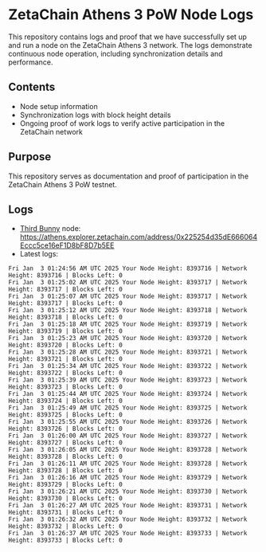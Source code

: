 # ZetaChain Athens 3 PoW Node Logs
This repository contains logs and proof that we have successfully set up and run a node on the ZetaChain Athens 3 network. The logs demonstrate continuous node operation, including synchronization details and performance.

## Contents
- Node setup information
- Synchronization logs with block height details
- Ongoing proof of work logs to verify active participation in the ZetaChain network

## Purpose
This repository serves as documentation and proof of participation in the ZetaChain Athens 3 PoW testnet.

## Logs

- [Third Bunny](https://thirdbunny.xyz/) node: https://athens.explorer.zetachain.com/address/0x225254d35dE666064Eccc5ce16eF1D8bF8D7b5EE
- Latest logs:
```
Fri Jan  3 01:24:56 AM UTC 2025 Your Node Height: 8393716 | Network Height: 8393716 | Blocks Left: 0
Fri Jan  3 01:25:02 AM UTC 2025 Your Node Height: 8393717 | Network Height: 8393717 | Blocks Left: 0
Fri Jan  3 01:25:07 AM UTC 2025 Your Node Height: 8393717 | Network Height: 8393717 | Blocks Left: 0
Fri Jan  3 01:25:12 AM UTC 2025 Your Node Height: 8393718 | Network Height: 8393718 | Blocks Left: 0
Fri Jan  3 01:25:18 AM UTC 2025 Your Node Height: 8393719 | Network Height: 8393719 | Blocks Left: 0
Fri Jan  3 01:25:23 AM UTC 2025 Your Node Height: 8393720 | Network Height: 8393720 | Blocks Left: 0
Fri Jan  3 01:25:28 AM UTC 2025 Your Node Height: 8393721 | Network Height: 8393721 | Blocks Left: 0
Fri Jan  3 01:25:34 AM UTC 2025 Your Node Height: 8393722 | Network Height: 8393722 | Blocks Left: 0
Fri Jan  3 01:25:39 AM UTC 2025 Your Node Height: 8393723 | Network Height: 8393723 | Blocks Left: 0
Fri Jan  3 01:25:44 AM UTC 2025 Your Node Height: 8393724 | Network Height: 8393724 | Blocks Left: 0
Fri Jan  3 01:25:49 AM UTC 2025 Your Node Height: 8393725 | Network Height: 8393725 | Blocks Left: 0
Fri Jan  3 01:25:55 AM UTC 2025 Your Node Height: 8393726 | Network Height: 8393726 | Blocks Left: 0
Fri Jan  3 01:26:00 AM UTC 2025 Your Node Height: 8393727 | Network Height: 8393727 | Blocks Left: 0
Fri Jan  3 01:26:05 AM UTC 2025 Your Node Height: 8393728 | Network Height: 8393728 | Blocks Left: 0
Fri Jan  3 01:26:11 AM UTC 2025 Your Node Height: 8393728 | Network Height: 8393728 | Blocks Left: 0
Fri Jan  3 01:26:16 AM UTC 2025 Your Node Height: 8393729 | Network Height: 8393729 | Blocks Left: 0
Fri Jan  3 01:26:21 AM UTC 2025 Your Node Height: 8393730 | Network Height: 8393730 | Blocks Left: 0
Fri Jan  3 01:26:27 AM UTC 2025 Your Node Height: 8393731 | Network Height: 8393731 | Blocks Left: 0
Fri Jan  3 01:26:32 AM UTC 2025 Your Node Height: 8393732 | Network Height: 8393732 | Blocks Left: 0
Fri Jan  3 01:26:37 AM UTC 2025 Your Node Height: 8393733 | Network Height: 8393733 | Blocks Left: 0
```

